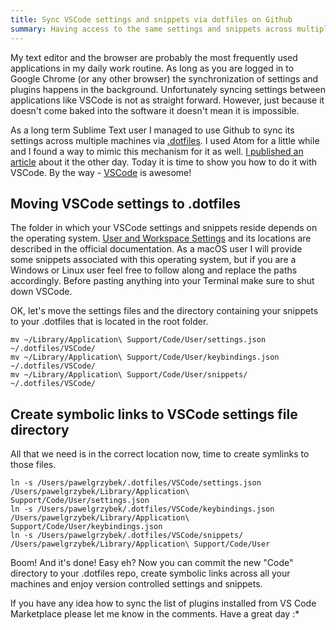 ```yaml
---
title: Sync VSCode settings and snippets via dotfiles on Github
summary: Having access to the same settings and snippets across multiple devices is a handy feature of some text editors. This is how to do it in VSCode.
---
```


My text editor and the browser are probably the most frequently used applications in my daily work routine. As long as you are logged in to Google Chrome (or any other browser) the synchronization of settings and plugins happens in the background. Unfortunately syncing settings between applications like VSCode is not as straight forward. However, just because it doesn't come baked into the software it doesn't mean it is impossible.

As a long term Sublime Text user I managed to use Github to sync its settings across multiple machines via [.dotfiles](https://github.com/pawelgrzybek/dotfiles). I used Atom for a little while and I found a way to mimic this mechanism for it as well. [I published an article](https://pawelgrzybek.com/sync-atom-between-multiple-devices/) about it the other day. Today it is time to show you how to do it with VSCode. By the way - [VSCode](https://code.visualstudio.com/) is awesome!

## Moving VSCode settings to .dotfiles

The folder in which your VSCode settings and snippets reside depends on the operating system. [User and Workspace Settings](https://code.visualstudio.com/Docs/customization/userandworkspace) and its locations are described in the official documentation. As a macOS user I will provide some snippets associated with this operating system, but if you are a Windows or Linux user feel free to follow along and replace the paths accordingly. Before pasting anything into your Terminal make sure to shut down VSCode.

OK, let's move the settings files and the directory containing your snippets to your .dotfiles that is located in the root folder.

```
mv ~/Library/Application\ Support/Code/User/settings.json ~/.dotfiles/VSCode/
mv ~/Library/Application\ Support/Code/User/keybindings.json ~/.dotfiles/VSCode/
mv ~/Library/Application\ Support/Code/User/snippets/ ~/.dotfiles/VSCode/
```

## Create symbolic links to VSCode settings file directory

All that we need is in the correct location now, time to create symlinks to those files.

```
ln -s /Users/pawelgrzybek/.dotfiles/VSCode/settings.json /Users/pawelgrzybek/Library/Application\ Support/Code/User/settings.json
ln -s /Users/pawelgrzybek/.dotfiles/VSCode/keybindings.json /Users/pawelgrzybek/Library/Application\ Support/Code/User/keybindings.json
ln -s /Users/pawelgrzybek/.dotfiles/VSCode/snippets/ /Users/pawelgrzybek/Library/Application\ Support/Code/User
```

Boom! And it's done! Easy eh? Now you can commit the new "Code" directory to your .dotfiles repo, create symbolic links across all your machines and enjoy version controlled settings and snippets.

If you have any idea how to sync the list of plugins installed from VS Code Marketplace please let me know in the comments. Have a great day :*
